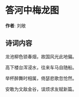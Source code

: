 # 答河中梅龙图

**作者**: 刘敞

## 诗词内容

龙池柳色锁春烟，故国风光此地偏。

高下楼台浑浸水，往来车马自随船。

举杯醉舞时相属，倚瑟悲歌忽怆然。

安敢为文敌金谷，误烦求友赋新篇。

